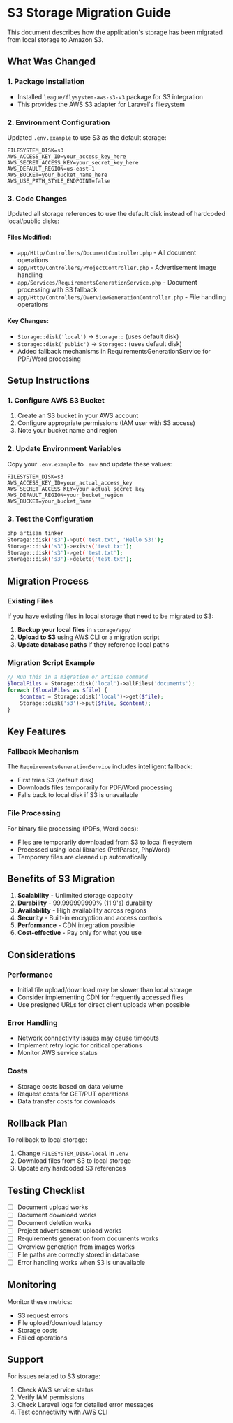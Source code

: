 # S3 Storage Migration Guide

This document describes how the application's storage has been migrated from local storage to Amazon S3.

## What Was Changed

### 1. Package Installation
- Installed `league/flysystem-aws-s3-v3` package for S3 integration
- This provides the AWS S3 adapter for Laravel's filesystem

### 2. Environment Configuration
Updated `.env.example` to use S3 as the default storage:
```env
FILESYSTEM_DISK=s3
AWS_ACCESS_KEY_ID=your_access_key_here
AWS_SECRET_ACCESS_KEY=your_secret_key_here
AWS_DEFAULT_REGION=us-east-1
AWS_BUCKET=your_bucket_name_here
AWS_USE_PATH_STYLE_ENDPOINT=false
```

### 3. Code Changes
Updated all storage references to use the default disk instead of hardcoded local/public disks:

#### Files Modified:
- `app/Http/Controllers/DocumentController.php` - All document operations
- `app/Http/Controllers/ProjectController.php` - Advertisement image handling
- `app/Services/RequirementsGenerationService.php` - Document processing with S3 fallback
- `app/Http/Controllers/OverviewGenerationController.php` - File handling operations

#### Key Changes:
- `Storage::disk('local')` → `Storage::` (uses default disk)
- `Storage::disk('public')` → `Storage::` (uses default disk)
- Added fallback mechanisms in RequirementsGenerationService for PDF/Word processing

## Setup Instructions

### 1. Configure AWS S3 Bucket
1. Create an S3 bucket in your AWS account
2. Configure appropriate permissions (IAM user with S3 access)
3. Note your bucket name and region

### 2. Update Environment Variables
Copy your `.env.example` to `.env` and update these values:
```env
FILESYSTEM_DISK=s3
AWS_ACCESS_KEY_ID=your_actual_access_key
AWS_SECRET_ACCESS_KEY=your_actual_secret_key
AWS_DEFAULT_REGION=your_bucket_region
AWS_BUCKET=your_bucket_name
```

### 3. Test the Configuration
```bash
php artisan tinker
Storage::disk('s3')->put('test.txt', 'Hello S3!');
Storage::disk('s3')->exists('test.txt');
Storage::disk('s3')->get('test.txt');
Storage::disk('s3')->delete('test.txt');
```

## Migration Process

### Existing Files
If you have existing files in local storage that need to be migrated to S3:

1. **Backup your local files** in `storage/app/`
2. **Upload to S3** using AWS CLI or a migration script
3. **Update database paths** if they reference local paths

### Migration Script Example
```php
// Run this in a migration or artisan command
$localFiles = Storage::disk('local')->allFiles('documents');
foreach ($localFiles as $file) {
    $content = Storage::disk('local')->get($file);
    Storage::disk('s3')->put($file, $content);
}
```

## Key Features

### Fallback Mechanism
The `RequirementsGenerationService` includes intelligent fallback:
- First tries S3 (default disk)
- Downloads files temporarily for PDF/Word processing
- Falls back to local disk if S3 is unavailable

### File Processing
For binary file processing (PDFs, Word docs):
- Files are temporarily downloaded from S3 to local filesystem
- Processed using local libraries (PdfParser, PhpWord)
- Temporary files are cleaned up automatically

## Benefits of S3 Migration

1. **Scalability** - Unlimited storage capacity
2. **Durability** - 99.999999999% (11 9's) durability
3. **Availability** - High availability across regions
4. **Security** - Built-in encryption and access controls
5. **Performance** - CDN integration possible
6. **Cost-effective** - Pay only for what you use

## Considerations

### Performance
- Initial file upload/download may be slower than local storage
- Consider implementing CDN for frequently accessed files
- Use presigned URLs for direct client uploads when possible

### Error Handling
- Network connectivity issues may cause timeouts
- Implement retry logic for critical operations
- Monitor AWS service status

### Costs
- Storage costs based on data volume
- Request costs for GET/PUT operations
- Data transfer costs for downloads

## Rollback Plan

To rollback to local storage:
1. Change `FILESYSTEM_DISK=local` in `.env`
2. Download files from S3 to local storage
3. Update any hardcoded S3 references

## Testing Checklist

- [ ] Document upload works
- [ ] Document download works
- [ ] Document deletion works
- [ ] Project advertisement upload works
- [ ] Requirements generation from documents works
- [ ] Overview generation from images works
- [ ] File paths are correctly stored in database
- [ ] Error handling works when S3 is unavailable

## Monitoring

Monitor these metrics:
- S3 request errors
- File upload/download latency
- Storage costs
- Failed operations

## Support

For issues related to S3 storage:
1. Check AWS service status
2. Verify IAM permissions
3. Check Laravel logs for detailed error messages
4. Test connectivity with AWS CLI